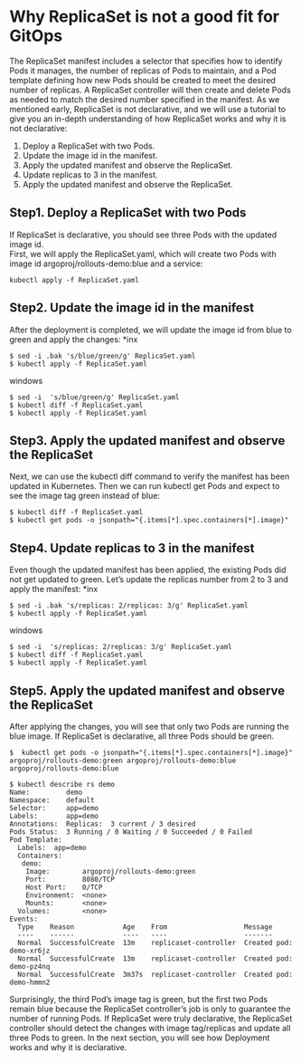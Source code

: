 # Why ReplicaSet is not a good fit for GitOps
The ReplicaSet manifest includes a selector that specifies how to identify Pods it manages,
the number of replicas of Pods to maintain, and a Pod template defining how
new Pods should be created to meet the desired number of replicas. A ReplicaSet controller
will then create and delete Pods as needed to match the desired number specified
in the manifest. As we mentioned early, ReplicaSet is not declarative, and we will
use a tutorial to give you an in-depth understanding of how ReplicaSet works and why
it is not declarative:

1. Deploy a ReplicaSet with two Pods.
2. Update the image id in the manifest.
3. Apply the updated manifest and observe the ReplicaSet.
4. Update replicas to 3 in the manifest.
5. Apply the updated manifest and observe the ReplicaSet.

## Step1.  Deploy a ReplicaSet with two Pods
If ReplicaSet is declarative, you should see three Pods with the updated image id.  
First, we will apply the ReplicaSet.yaml, which will create two Pods with image id
argoproj/rollouts-demo:blue and a service:
```
kubectl apply -f ReplicaSet.yaml
```


## Step2. Update the image id in the manifest
After the deployment is completed, we will update the image id from blue to green
and apply the changes:
*inx
```
$ sed -i .bak 's/blue/green/g' ReplicaSet.yaml
$ kubectl apply -f ReplicaSet.yaml
```
windows
```
$ sed -i  's/blue/green/g' ReplicaSet.yaml
$ kubectl diff -f ReplicaSet.yaml
$ kubectl apply -f ReplicaSet.yaml
```
## Step3. Apply the updated manifest and observe the ReplicaSet
Next, we can use the kubectl diff command to verify the manifest has been
updated in Kubernetes. Then we can run kubectl get Pods and expect to see the
image tag green instead of blue:
```
$ kubectl diff -f ReplicaSet.yaml
$ kubectl get pods -o jsonpath="{.items[*].spec.containers[*].image}"
```

## Step4. Update replicas to 3 in the manifest
Even though the updated manifest has been applied, the existing Pods did not get
updated to green. Let’s update the replicas number from 2 to 3 and apply the manifest:
*inx
```
$ sed -i .bak 's/replicas: 2/replicas: 3/g' ReplicaSet.yaml
$ kubectl apply -f ReplicaSet.yaml
```
windows
```
$ sed -i  's/replicas: 2/replicas: 3/g' ReplicaSet.yaml
$ kubectl diff -f ReplicaSet.yaml
$ kubectl apply -f ReplicaSet.yaml
```
## Step5. Apply the updated manifest and observe the ReplicaSet
After applying the changes, you will see that only two Pods are running
the blue image. If ReplicaSet is declarative, all three Pods should be green.
```
$  kubectl get pods -o jsonpath="{.items[*].spec.containers[*].image}"
argoproj/rollouts-demo:green argoproj/rollouts-demo:blue argoproj/rollouts-demo:blue

$ kubectl describe rs demo
Name:         demo
Namespace:    default
Selector:     app=demo
Labels:       app=demo
Annotations:  Replicas:  3 current / 3 desired
Pods Status:  3 Running / 0 Waiting / 0 Succeeded / 0 Failed
Pod Template:
  Labels:  app=demo
  Containers:
   demo:
    Image:        argoproj/rollouts-demo:green
    Port:         8080/TCP
    Host Port:    0/TCP
    Environment:  <none>
    Mounts:       <none>
  Volumes:        <none>
Events:
  Type    Reason            Age    From                   Message
  ----    ------            ----   ----                   -------
  Normal  SuccessfulCreate  13m    replicaset-controller  Created pod: demo-xr6jz
  Normal  SuccessfulCreate  13m    replicaset-controller  Created pod: demo-pz4nq
  Normal  SuccessfulCreate  3m37s  replicaset-controller  Created pod: demo-hmmn2
```
Surprisingly, the third Pod’s image tag is green, but the first two Pods remain blue
because the ReplicaSet controller’s job is only to guarantee the number of running
Pods. If ReplicaSet were truly declarative, the ReplicaSet controller should detect the
changes with image tag/replicas and update all three Pods to green. In the next section,
you will see how Deployment works and why it is declarative.
